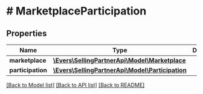 # # MarketplaceParticipation

## Properties

Name | Type | Description | Notes
------------ | ------------- | ------------- | -------------
**marketplace** | [**\Evers\SellingPartnerApi\Model\Marketplace**](Marketplace.md) |  |
**participation** | [**\Evers\SellingPartnerApi\Model\Participation**](Participation.md) |  |

[[Back to Model list]](../../README.md#models) [[Back to API list]](../../README.md#endpoints) [[Back to README]](../../README.md)
